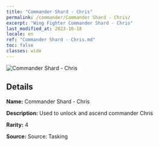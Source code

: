 ```yaml
---
title: "Commander Shard - Chris"
permalink: /commander/Commander Shard - Chris/
excerpt: "Wing Fighter Commander Shard - Chris"
last_modified_at: 2023-10-18
locale: en
ref: "Commander Shard - Chris.md"
toc: false
classes: wide
---
```



 ![Commander Shard - Chris](/images/commander/actor_debris_2_zbsx_img10.png)

## Details

 **Name:** Commander Shard - Chris 

 **Description:** Used to unlock and ascend commander Chris 

 **Rarity:** 4 

 **Source:** Source: Tasking 


